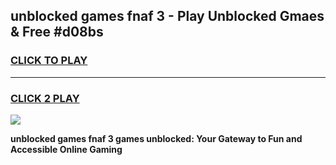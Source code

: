 
## unblocked games fnaf 3 - Play Unblocked Gmaes & Free #d08bs
<h3>
<a href="https://news.freeplayer.one?title=unblocked_games_fnaf_3&ref=03M">CLICK TO PLAY</a></h3>
<hr>

<h3>
<a href="https://news.freeplayer.one?title=unblocked_games_fnaf_3&ref=03M">CLICK 2 PLAY</a>
  
</h3>

<a href="https://news.freeplayer.one?title=unblocked_games_fnaf_3&ref=03M"><img src="https://clearcache.store/games.png"></a>


**unblocked games fnaf 3 games unblocked: Your Gateway to Fun and Accessible Online Gaming**
